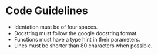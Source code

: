 # Code Guidelines

- Identation must be of four spaces.
- Docstring must follow the google docstring format.
- Functions must have a type hint in their parameters.
- Lines must be shorter than 80 characters when possible.
